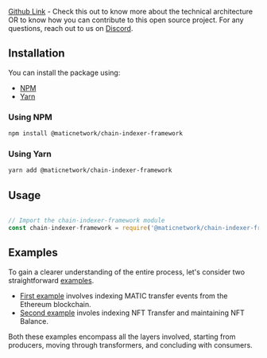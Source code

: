 [Github Link](https://github.com/0xPolygon/chain-indexer-framework) - Check this out to know more about the technical architecture OR to know how you can contribute to this open source project. For any questions, reach out to us on [Discord](https://discord.com/invite/0xPolygonDevs).

## Installation

You can install the package using:

- [NPM](https://www.npmjs.com/package/@maticnetwork/chain-indexer-framework)
- [Yarn](https://yarnpkg.com/package/@maticnetwork/chain-indexer-framework)

### Using NPM

```bash
npm install @maticnetwork/chain-indexer-framework
```
### Using Yarn

```bash
yarn add @maticnetwork/chain-indexer-framework
```
    
## Usage
    
```jsx

// Import the chain-indexer-framework module
const chain-indexer-framework = require('@maticnetwork/chain-indexer-framework');

```

## Examples 
    
To gain a clearer understanding of the entire process, let's consider two straightforward [examples](https://github.com/0xPolygon/chain-indexer-framework/blob/main/examples/README.md). 

- [First example](https://github.com/0xPolygon/chain-indexer-framework/blob/main/examples/matic_transfer/README.md) involves indexing MATIC transfer events from the Ethereum blockchain.
- [Second example](https://github.com/0xPolygon/chain-indexer-framework/blob/main/examples/nft_balancer/README.md) involes indexing NFT Transfer and maintaining NFT Balance.

Both these examples encompass all the layers involved, starting from producers, moving through transformers, and concluding with consumers.